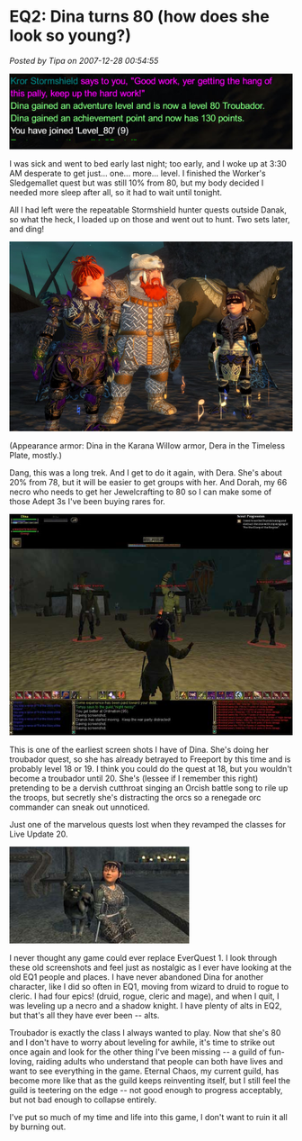 # EQ2: Dina turns 80 (how does she look so young?)

*Posted by Tipa on 2007-12-28 00:54:55*

![everquest2-2007-12-27-19-16-02-64.jpg](../uploads/2007/12/everquest2-2007-12-27-19-16-02-64.jpg)

I was sick and went to bed early last night; too early, and I woke up at 3:30 AM desperate to get just... one... more... level. I finished the Worker's Sledgemallet quest but was still 10% from 80, but my body decided I needed more sleep after all, so it had to wait until tonight.

All I had left were the repeatable Stormshield hunter quests outside Danak, so what the heck, I loaded up on those and went out to hunt. Two sets later, and ding!

![everquest2-2007-12-27-19-21-27-92.jpg](../uploads/2007/12/everquest2-2007-12-27-19-21-27-92.jpg)

(Appearance armor: Dina in the Karana Willow armor, Dera in the Timeless Plate, mostly.)

Dang, this was a long trek. And I get to do it again, with Dera. She's about 20% from 78, but it will be easier to get groups with her. And Dorah, my 66 necro who needs to get her Jewelcrafting to 80 so I can make some of those Adept 3s I've been buying rares for.

![49b2686fda221fb98a9d387345760545.jpg](../uploads/2007/12/49b2686fda221fb98a9d387345760545.jpg)

This is one of the earliest screen shots I have of Dina. She's doing her troubador quest, so she has already betrayed to Freeport by this time and is probably level 18 or 19. I think you could do the quest at 18, but you wouldn't become a troubador until 20. She's (lessee if I remember this right) pretending to be a dervish cutthroat singing an Orcish battle song to rile up the troops, but secretly she's distracting the orcs so a renegade orc commander can sneak out unnoticed.

Just one of the marvelous quests lost when they revamped the classes for Live Update 20.

![3b1aa149b10e926a231ae76a5b340a0f.jpg](../uploads/2007/12/3b1aa149b10e926a231ae76a5b340a0f.jpg)

I never thought any game could ever replace EverQuest 1. I look through these old screenshots and feel just as nostalgic as I ever have looking at the old EQ1 people and places. I have never abandoned Dina for another character, like I did so often in EQ1, moving from wizard to druid to rogue to cleric. I had four epics! (druid, rogue, cleric and mage), and when I quit, I was leveling up a necro and a shadow knight. I have plenty of alts in EQ2, but that's all they have ever been -- alts.

Troubador is exactly the class I always wanted to play. Now that she's 80 and I don't have to worry about leveling for awhile, it's time to strike out once again and look for the other thing I've been missing -- a guild of fun-loving, raiding adults who understand that people can both have lives and want to see everything in the game. Eternal Chaos, my current guild, has become more like that as the guild keeps reinventing itself, but I still feel the guild is teetering on the edge -- not good enough to progress acceptably, but not bad enough to collapse entirely.

I've put so much of my time and life into this game, I don't want to ruin it all by burning out.

